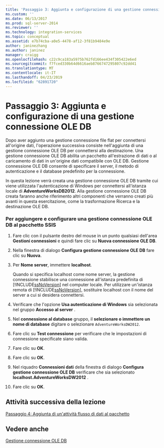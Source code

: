 ```yaml
---
title: 'Passaggio 3: Aggiunta e configurazione di una gestione connessione OLE DB | Microsoft Docs'
ms.custom: ''
ms.date: 06/13/2017
ms.prod: sql-server-2014
ms.reviewer: ''
ms.technology: integration-services
ms.topic: conceptual
ms.assetid: e7b74cba-a0e5-4478-af12-3f81b9484e9e
author: janinezhang
ms.author: janinez
manager: craigg
ms.openlocfilehash: c22c9ca183a5975b762fd166ee434f305422e6ed
ms.sourcegitcommit: f7fced330b64d6616aeb8766747295807c92dd41
ms.translationtype: MT
ms.contentlocale: it-IT
ms.lasthandoff: 04/23/2019
ms.locfileid: "62891720"
---
```

# <a name="step-3-adding-and-configuring-an-ole-db-connection-manager"></a>Passaggio 3: Aggiunta e configurazione di una gestione connessione OLE DB
  Dopo aver aggiunto una gestione connessione file flat per connettersi all'origine dati, l'operazione successiva consiste nell'aggiunta di una gestione connessione OLE DB per connettersi alla destinazione. Una gestione connessione OLE DB abilita un pacchetto all'estrazione di dati o al caricamento di dati in un'origine dati compatibile con OLE DB. Gestione connessione OLE DB consente di specificare il server, il metodo di autenticazione e il database predefinito per la connessione.  
  
 In questa lezione verrà creata una gestione connessione OLE DB tramite cui viene utilizzata l'autenticazione di Windows per connettersi all'istanza locale di **AdventureWorksDB2012**. Alla gestione connessione OLE DB creata faranno anche riferimento altri componenti che verranno creati più avanti in questa esercitazione, come la trasformazione Ricerca e la destinazione OLE DB.  
  
### <a name="to-add-and-configure-an-ole-db-connection-manager-to-the-ssis-package"></a>Per aggiungere e configurare una gestione connessione OLE DB al pacchetto SSIS  
  
1.  Fare clic con il pulsante destro del mouse in un punto qualsiasi dell'area **Gestioni connessioni** e quindi fare clic su **Nuova connessione OLE DB**.  
  
2.  Nella finestra di dialogo **Configura gestione connessione OLE DB** fare clic su **Nuova**.  
  
3.  Per **Nome server**, immettere **localhost**.  
  
     Quando si specifica localhost come nome server, la gestione connessione stabilisce una connessione all'istanza predefinita di [!INCLUDE[ssNoVersion](../includes/ssnoversion-md.md)] nel computer locale. Per utilizzare un'istanza remota di [!INCLUDE[ssNoVersion](../includes/ssnoversion-md.md)], sostituire localhost con il nome del server a cui si desidera connettersi.  
  
4.  Verificare che l'opzione **Usa autenticazione di Windows** sia selezionata nel gruppo **Accesso al server** .  
  
5.  Nel **connessione al database** gruppo, il **selezionare o immettere un nome di database** digitare o selezionare `AdventureWorksDW2012`.  
  
6.  Fare clic su **Test connessione** per verificare che le impostazioni di connessione specificate siano valida.  
  
7.  Fare clic su **OK**.  
  
8.  Fare clic su **OK**.  
  
9. Nel riquadro **Connessioni dati** della finestra di dialogo **Configura gestione connessione OLE DB** verificare che sia selezionato **localhost.AdventureWorksDW2012** .  
  
10. Fare clic su **OK**.  
  
## <a name="next-task-in-lesson"></a>Attività successiva della lezione  
 [Passaggio 4: Aggiunta di un'attività flusso di dati al pacchetto](lesson-1-4-adding-a-data-flow-task-to-the-package.md)  
  
## <a name="see-also"></a>Vedere anche  
 [Gestione connessione OLE DB](connection-manager/ole-db-connection-manager.md)  
  
  
